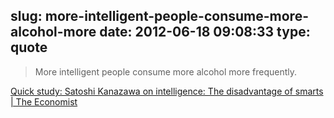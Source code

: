 slug: more-intelligent-people-consume-more-alcohol-more
date: 2012-06-18 09:08:33
type: quote
---

> More intelligent people consume more alcohol more frequently.

[Quick study: Satoshi Kanazawa on intelligence: The disadvantage of smarts | The Economist](http://www.economist.com/blogs/prospero/2012/06/quick-study-satoshi-kanazawa-intelligence?fsrc=scn%2Ftw%2Fte%2Fbl%2Fthedisadvantageofintelligence)
